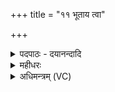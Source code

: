 +++
title = "११ भूताय त्वा"

+++
<details><summary>पदपाठः - दयानन्दादि</summary>

भू॒ताय॑। त्वा॒। न। अरा॑तये। स्वः॑। अ॒भि॒विख्ये॑ष॒मित्य॑भि॒ऽविख्ये॑षम्। दृꣳह॑न्ताम्। दुर्य्याः॑। पृ॒थि॒व्याम्। उ॒रु। अ॒न्तरि॑क्षम्। अनु। ए॒मि॒। पृ॒थि॒व्याः। त्वा॒। नाभौ॑। सा॒द॒या॒मि॒। अदि॑त्याः। उ॒पस्थ॒ इत्यु॒पऽस्थे॑। अग्ने॑। ह॒व्यम् र॒क्ष॒। ११।
</details>

<details><summary>महीधरः</summary>

म० 'भूताय त्वेति शेषाभिमर्शनम्' (का० २ । ३ । २३) इति । हे व्रीहिशेष शकटावस्थित, भूताय भवनाय यागान्तराणां ब्राह्मणभोजनस्य च पुनरपि सद्भावाय त्वा त्वां संपरिशेषयामीति शेषः । न अरातये अदानाय शेषयामि । 'स्वरिति प्राङीक्षते' (का० २ । ३ । २४ ) इति । अहं स्वः अभिविख्येषं यज्ञं पश्येयं । 'यज्ञो वै स्वरहर्देवाः सूर्यः' (१।१।२ । २१) इति श्रुतेः । यज्ञदिवसदेवसूर्याः स्वःशब्देनोच्यन्ते । स्वर्गहेतुत्वादपि स्वःशब्देन यज्ञः । 'ख्या प्रकथने' । अभिविख्येषम् अभितो विशेषेण ख्यापयेयं पश्येयमित्यर्थः । अनेन मन्त्रेण प्राङ्मुखो यज्ञभूमिं वीक्षते ॥ दृᳪं᳭हन्तामित्यवरोहति' (का० २।३।२५) इति । पृथिव्यां वर्तमानाः । दुर्याः ग्रहाः । दृᳪं᳭हन्तां दृढा भवन्तु । अनेन मन्त्रेण शकटादवरोहयेत् । दुरो द्वाराण्यर्हन्तीति दुर्या गृहाः । हविर्गृहीत्वोत्तरतोऽध्वर्योर्भारेण गृहक्षोभः संभाव्यते सोऽनेन मन्त्रेण वार्यते । 'गच्छत्युर्वन्तरिक्षम्' (का० २। ३ । २६) इति । व्याख्यातम् । 'श्रपणस्य पश्चात्सादयति पृथिव्यास्त्वा' (का० २ । ३ । २५) इति । हे हविः, पृथिव्या नाभौ मध्ये त्वां सादयामि स्थापयामि । तस्यैव व्याख्यानं अदित्या उपस्थ इति । उपस्थेऽङ्के । यथा सुप्तं बालं पुत्रं माता स्वाङ्के स्थापयति एवमिदं हविः अदित्या उपस्थे भूम्या अङ्के सादयामि । हे अग्ने, तव समीपे स्थापितमिदं हव्यं त्वं रक्ष । सुप्तं पुत्रमिव बाधकेभ्यः पालय ॥ ११ ॥  
द्वादशी।
</details>

<details><summary>अधिमन्त्रम् (VC)</summary>

- अग्निर्देवता
- परमेष्ठी प्रजापतिर्ऋषिः
- स्वराड् जगती,
- निषादः
</details>